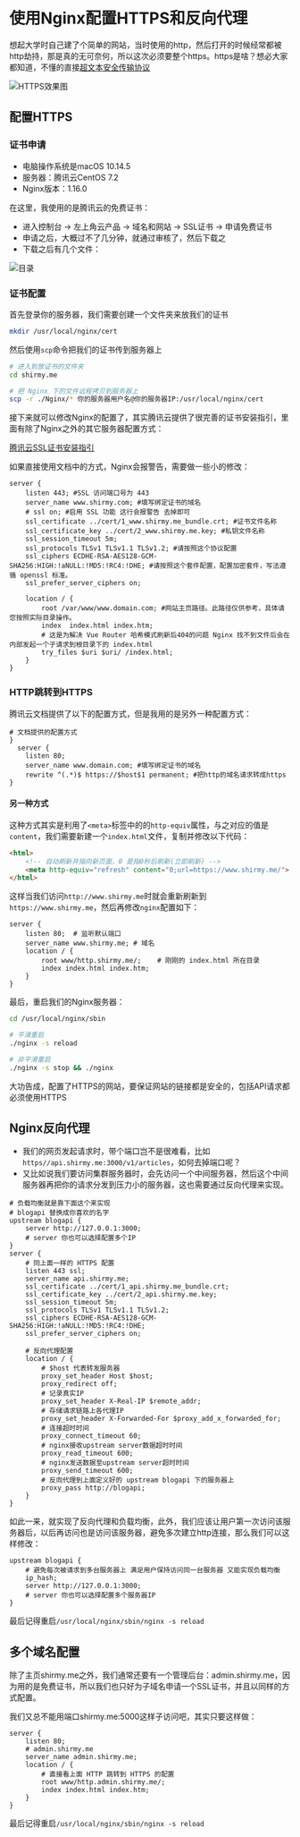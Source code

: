 # 使用Nginx配置HTTPS和反向代理

想起大学时自己建了个简单的网站，当时使用的http，然后打开的时候经常都被http劫持，那是真的无可奈何，所以这次必须要整个https。https是啥？想必大家都知道，不懂的直接[超文本安全传输协议](https://zh.wikipedia.org/zh-cn/%E8%B6%85%E6%96%87%E6%9C%AC%E4%BC%A0%E8%BE%93%E5%AE%89%E5%85%A8%E5%8D%8F%E8%AE%AE)

![HTTPS效果图](https://resource.shirmy.me/blog/screenshot/2019-07-24/https-example.png)

## 配置HTTPS

### 证书申请

- 电脑操作系统是macOS 10.14.5
- 服务器：腾讯云CentOS 7.2
- Nginx版本：1.16.0

在这里，我使用的是腾讯云的免费证书：

- 进入控制台 -> 左上角云产品 -> 域名和网站 -> SSL证书 -> 申请免费证书
- 申请之后，大概过不了几分钟，就通过审核了，然后下载之
- 下载之后有几个文件：

![目录](https://resource.shirmy.me/blog/screenshot/2019-07-24/https-folder.png)

### 证书配置

首先登录你的服务器，我们需要创建一个文件夹来放我们的证书

```bash
mkdir /usr/local/nginx/cert
```

然后使用`scp`命令把我们的证书传到服务器上

```bash
# 进入到放证书的文件夹
cd shirmy.me

# 把 Nginx 下的文件远程拷贝到服务器上
scp -r ./Nginx/* 你的服务器用户名@你的服务器IP:/usr/local/nginx/cert
```

接下来就可以修改Nginx的配置了，其实腾讯云提供了很完善的证书安装指引，里面有除了Nginx之外的其它服务器配置方式：

[腾讯云SSL证书安装指引](https://cloud.tencent.com/document/product/400/35223)

如果直接使用文档中的方式，Nginx会报警告，需要做一些小的修改：

```nginx
server {
    listen 443; #SSL 访问端口号为 443
    server_name www.shirmy.com; #填写绑定证书的域名
    # ssl on; #启用 SSL 功能 这行会报警告 去掉即可
    ssl_certificate ../cert/1_www.shirmy.me_bundle.crt; #证书文件名称
    ssl_certificate_key ../cert/2_www.shirmy.me.key; #私钥文件名称
    ssl_session_timeout 5m;
    ssl_protocols TLSv1 TLSv1.1 TLSv1.2; #请按照这个协议配置
    ssl_ciphers ECDHE-RSA-AES128-GCM-SHA256:HIGH:!aNULL:!MD5:!RC4:!DHE; #请按照这个套件配置，配置加密套件，写法遵循 openssl 标准。
    ssl_prefer_server_ciphers on;

    location / {
        root /var/www/www.domain.com; #网站主页路径。此路径仅供参考，具体请您按照实际目录操作。
        index  index.html index.htm;
        # 这是为解决 Vue Router 哈希模式刷新后404的问题 Nginx 找不到文件后会在内部发起一个子请求到根目录下的 index.html
        try_files $uri $uri/ /index.html;
    }
}
```

### HTTP跳转到HTTPS

腾讯云文档提供了以下的配置方式，但是我用的是另外一种配置方式：

```nginx
# 文档提供的配置方式
}
  server {
    listen 80;
    server_name www.domain.com; #填写绑定证书的域名
    rewrite ^(.*)$ https://$host$1 permanent; #把http的域名请求转成https
}
```

#### 另一种方式

这种方式其实是利用了`<meta>`标签中的的`http-equiv`属性，与之对应的值是`content`，我们需要新建一个`index.html`文件，复制并修改以下代码：

```html
<html>
    <!-- 自动刷新并指向新页面，0 是指0秒后刷新(立即刷新) -->
    <meta http-equiv="refresh" content="0;url=https://www.shirmy.me/">
</html>
```

这样当我们访问`http://www.shirmy.me`时就会重新刷新到`https://www.shirmy.me`，然后再修改`nginx`配置如下：

```nginx
server {
    listen 80;  # 监听默认端口
    server_name www.shirmy.me; # 域名
    location / {
        root www/http.shirmy.me/;    # 刚刚的 index.html 所在目录
        index index.html index.htm;
    }
}
```

最后，重启我们的Nginx服务器：

```bash
cd /usr/local/nginx/sbin

# 平滑重启
./nginx -s reload

# 非平滑重启
./nginx -s stop && ./nginx
```

大功告成，配置了HTTPS的网站，要保证网站的链接都是安全的，包括API请求都必须使用HTTPS

## Nginx反向代理

- 我们的网页发起请求时，带个端口岂不是很难看，比如`https//api.shirmy.me:3000/v1/articles`，如何去掉端口呢？
- 又比如说我们要访问集群服务器时，会先访问一个中间服务器，然后这个中间服务器再把你的请求分发到压力小的服务器，这也需要通过反向代理来实现。

```nginx
# 负载均衡就是靠下面这个来实现
# blogapi 替换成你喜欢的名字
upstream blogapi {
    server http://127.0.0.1:3000;
    # server 你也可以选择配置多个IP
}
server {
    # 同上面一样的 HTTPS 配置
    listen 443 ssl;
    server_name api.shirmy.me;
    ssl_certificate ../cert/1_api.shirmy.me_bundle.crt;
    ssl_certificate_key ../cert/2_api.shirmy.me.key;
    ssl_session_timeout 5m;
    ssl_protocols TLSv1 TLSv1.1 TLSv1.2;
    ssl_ciphers ECDHE-RSA-AES128-GCM-SHA256:HIGH:!aNULL:!MD5:!RC4:!DHE;
    ssl_prefer_server_ciphers on;

    # 反向代理配置
    location / {
        # $host 代表转发服务器
        proxy_set_header Host $host;
        proxy_redirect off;
        # 记录真实IP
        proxy_set_header X-Real-IP $remote_addr;
        # 存储请求链路上各代理IP
        proxy_set_header X-Forwarded-For $proxy_add_x_forwarded_for;
        # 连接超时时间
        proxy_connect_timeout 60;
        # nginx接收upstream server数据超时时间
        proxy_read_timeout 600;
        # nginx发送数据至upstream server超时时间
        proxy_send_timeout 600;
        # 反向代理到上面定义好的 upstream blogapi 下的服务器上
        proxy_pass http://blogapi;
    }
}
```

如此一来，就实现了反向代理和负载均衡，此外，我们应该让用户第一次访问该服务器后，以后再访问也是访问该服务器，避免多次建立http连接，那么我们可以这样修改：

```nginx
upstream blogapi {
    # 避免每次被请求到多台服务器上 满足用户保持访问同一台服务器 又能实现负载均衡
    ip_hash;
    server http://127.0.0.1:3000;
    # server 你也可以选择配置多个服务器IP
}
```

最后记得重启`/usr/local/nginx/sbin/nginx -s reload`

## 多个域名配置

除了主页shirmy.me之外，我们通常还要有一个管理后台：admin.shirmy.me，因为用的是免费证书，所以我们也只好为子域名申请一个SSL证书，并且以同样的方式配置。

我们又总不能用端口shirmy.me:5000这样子访问吧，其实只要这样做：

```nginx
server {
    listen 80;
    # admin.shirmy.me
    server_name admin.shirmy.me;
    location / {
        # 直接看上面 HTTP 跳转到 HTTPS 的配置
        root www/http.admin.shirmy.me/;
        index index.html index.htm;
    }
}
```

最后记得重启`/usr/local/nginx/sbin/nginx -s reload`